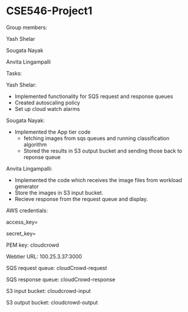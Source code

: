 # CSE546-Project1

Group members:

Yash Shelar

Sougata Nayak

Anvita Lingampalli



Tasks:

Yash Shelar:
- Implemented functionality for SQS request and response queues
- Created autoscaling policy
- Set up cloud watch alarms

Sougata Nayak:
- Implemented the App tier code
  - fetching images from sqs queues and running classification algorithm
  - Stored the results in S3 output bucket and sending those back to reponse queue
  
 Anvita Lingampalli:
 - Implemented the code which receives the image files from workload generator
 - Store the images in S3 input bucket.
 - Recieve response from the request queue and display. 


 
 AWS credentials:
 
 access_key= 
 
 secret_key= 
 
 
 PEM key: cloudcrowd
 
 
 Webtier URL: 100.25.3.37:3000
 
 
 SQS request queue: cloudCrowd-request
 
 SQS response queue: cloudCrowd-response
 
 
 S3 input bucket: cloudcrowd-input
 
 S3 output bucket: cloudcrowd-output
 
 
 
 
 
  
